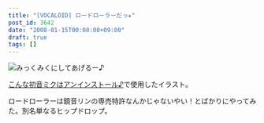 ```yaml
---
title: "[VOCALOID] ロードローラーだっ★"
post_id: 3642
date: "2008-01-15T00:00:00+09:00"
draft: true
tags: []
---
```



![みっくみくにしてあげるー♪](https://danmaq.com/image/illustrations/miku/press_s.jpg)

[こんな初音ミクはアンインストール♪](http://www.nicovideo.jp/watch/sm2197976)で使用したイラスト。

ロードローラーは鏡音リンの専売特許なんかじゃないやい！とばかりにやってみた。別名単なるヒップドロップ。

